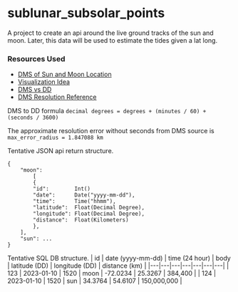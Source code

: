 # sublunar_subsolar_points
A project to create an api around the live ground tracks of the sun and moon. Later, this data will be used to estimate the tides given a lat long.

### Resources Used
* [DMS of Sun and Moon Location](https://www.timeanddate.com/worldclock/sunearth.html)
* [Visualization Idea](https://skymarvels.com/infopages/vids/Earth%20-%20Sub-lunar%20Point%20001.htm)
* [DMS vs DD](https://gisgeography.com/decimal-degrees-dd-minutes-seconds-dms/)
* [DMS Resolution Reference](https://www.usgs.gov/faqs/how-much-distance-does-degree-minute-and-second-cover-your-maps)

DMS to DD formula `decimal degrees = degrees + (minutes / 60) + (seconds / 3600)`

The approximate resolution error without seconds from DMS source is `max_error_radius = 1.847088 km`

Tentative JSON api return structure.
```
{
    "moon":
        [
 	    {
	 	"id":        Int()
		"date":      Date("yyyy-mm-dd"),
		"time":      Time("hhmm"),
		"latitude":  Float(Decimal Degree),
		"longitude": Float(Decimal Degree),
		"distance":  Float(Kilometers)
	    },
	],
    "sun": ...
}
```

Tentative SQL DB structure.
| id | date (yyyy-mm-dd) | time (24 hour) | body | latitude (DD) | longitude (DD) | distance (km) |
|---|---|---|---|---|---|---|
| 123 | 2023-01-10 | 1520 | moon | -72.0234 | 25.3267 | 384,400 |
| 124 | 2023-01-10 | 1520 | sun | 34.3764 | 54.6107 | 150,000,000 |
